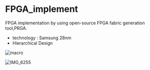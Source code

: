 # FPGA_implement
FPGA implementation by using open-source FPGA fabric generation tool,PRGA.
- technology : Samsung 28nm
- Hierarchical Design

![macro](https://user-images.githubusercontent.com/60975650/154386783-da170635-965c-4f85-b475-8e4964f6d9ea.png)


![IMG_6255](https://user-images.githubusercontent.com/60975650/154386804-0ac76561-b78d-4657-80e8-41e12877c820.PNG)

